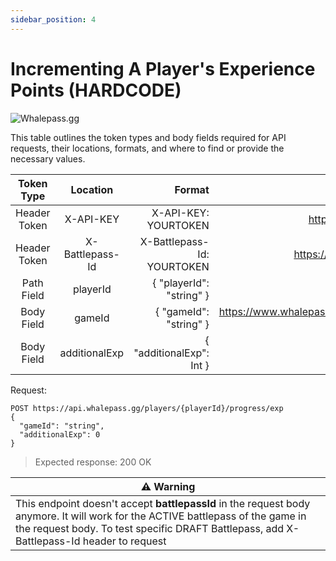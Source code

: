 ```yaml
---
sidebar_position: 4
---
```

# Incrementing A Player's Experience Points (HARDCODE)

![Whalepass.gg](https://i.imgur.com/zwUqWaS.png)

This table outlines the token types and body fields required for API requests, their locations, formats, and where to find or provide the necessary values.

| Token Type   | Location         | Format                               | Where To Find                                                       |
|:------------:|:----------------:|--------------------------------------:|-------------------------------------------------------------------:|
| Header Token | X-API-KEY        | X-API-KEY: YOURTOKEN                 | https://dashboard.whalepass.gg/api-key                              |
| Header Token | X-Battlepass-Id  | X-Battlepass-Id: YOURTOKEN           | https://dashboard.whalepass.gg/campaigns                            |
| Path Field   | playerId         | { "playerId": "string" }             | You can find in response                                            |
| Body Field   | gameId           | { "gameId": "string" }               | https://www.whalepass.gg/documentation/tutorial#finding-your-game-id|
| Body Field   | additionalExp    | { "additionalExp": Int }             | Provided by the user                                                |


Request:
```http
POST https://api.whalepass.gg/players/{playerId}/progress/exp
{
  "gameId": "string",
  "additionalExp": 0
}
```

> Expected response: 200 OK



| ⚠️ Warning                                                         |
|--------------------------------------------------------------------|
|This endpoint doesn't accept **battlepassId** in the request body anymore. It will work for the ACTIVE battlepass of the game in the request body. To test specific DRAFT Battlepass, add X-Battlepass-Id header to request|

